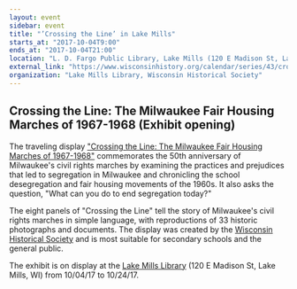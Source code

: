 ```yaml
---
layout: event
sidebar: event
title: "’Crossing the Line’ in Lake Mills"
starts_at: "2017-10-04T9:00"
ends_at: "2017-10-04T21:00"
location: "L. D. Fargo Public Library, Lake Mills (120 E Madison St, Lake Mills, WI)"
external_link: "https://www.wisconsinhistory.org/calendar/series/43/crossing-the-line"
organization: "Lake Mills Library, Wisconsin Historical Society"
---
```


## Crossing the Line: The Milwaukee Fair Housing Marches of 1967-1968 (Exhibit opening) 

The traveling display ["Crossing the Line: The Milwaukee Fair Housing Marches of 1967-1968"](https://www.wisconsinhistory.org/calendar/series/43/crossing-the-line) commemorates the 50th anniversary of Milwaukee's civil rights marches by examining the practices and prejudices that led to segregation in Milwaukee and chronicling the school desegregation and fair housing movements of the 1960s. It also asks the question, "What can you do to end segregation today?"
 
The eight panels of "Crossing the Line" tell the story of Milwaukee's civil rights marches in simple language, with reproductions of 33 historic photographs and documents. The display was created by the [Wisconsin Historical Society](https://www.wisconsinhistory.org) and is most suitable for secondary schools and the general public.
 
The exhibit is on display at the [Lake Mills Library](http://www.lakemills.lib.wi.us) (120 E Madison St, Lake Mills, WI) from 10/04/17 to 10/24/17.
